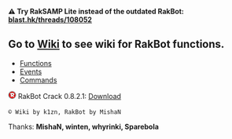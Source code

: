 **⚠️ Try RakSAMP Lite instead of the outdated RakBot: [blast.hk/threads/108052](https://blast.hk/threads/108052)**

## Go to **[Wiki](https://github.com/k1zn/RakBot/wiki/)** to see wiki for **RakBot functions**.

* [Functions](https://github.com/k1zn/RakBot/wiki/%D0%A4%D1%83%D0%BD%D0%BA%D1%86%D0%B8%D0%B8)
* [Events](https://github.com/k1zn/RakBot/wiki/%D0%A1%D0%BE%D0%B1%D1%8B%D1%82%D0%B8%D1%8F)
* [Commands](https://github.com/k1zn/RakBot/wiki/%D0%9A%D0%BE%D0%BC%D0%B0%D0%BD%D0%B4%D1%8B)

![](https://raw.githubusercontent.com/k1zn/RakBot/main/images/logo.png) RakBot Crack 0.8.2.1: [Download](https://github.com/k1zn/RakBot/releases/tag/v0.8.2.1/)

` © Wiki by k1zn, RakBot by MishaN `

Thanks: **MishaN, winten, whyrinki, Sparebola**
